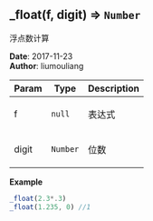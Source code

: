 ## \_float(f, digit) ⇒ <code>Number</code>
<p>浮点数计算</p>

**Date**: 2017-11-23  
**Author**: liumouliang  

| Param | Type | Description |
| --- | --- | --- |
| f | <code>null</code> | <p>表达式</p> |
| digit | <code>Number</code> | <p>位数</p> |

**Example**  
```javascript
_float(2.3*.3)
_float(1.235, 0) //1
```

